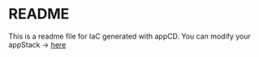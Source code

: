 # README
This is a readme file for IaC generated with appCD.
You can modify your appStack -> [here](http://cloud.stackgen.com/appstacks/6bac8206-2418-472b-a107-77bee06a1ead)
